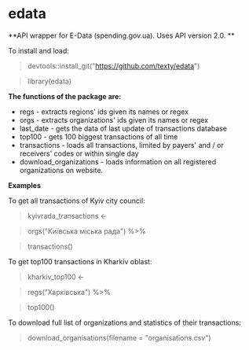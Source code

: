 # edata
**API wrapper for E-Data (spending.gov.ua). Uses API version 2.0. **

To install and load:
>devtools::install_git("https://github.com/texty/edata")

>library(edata)

**The functions of the package are:**


  * regs - extracts regions' ids given its names or regex
  * orgs - extracts organizations' ids given its names or regex
  * last_date - gets the data of last update of transactions database
  * top100 - gets 100 biggest transactions of all time
  * transactions - loads all transactions, limited by payers' and / or receivers' codes or within single day
  * download_organizations - loads information on all registered organizations on website.


**Examples**

To get all transactions of Kyiv city council:


>kyivrada_transactions <- 

>  orgs("Київська міська рада") %>%

>  transactions()

To get top100 transactions in Kharkiv oblast:

>kharkiv_top100 <- 

>  regs("Харківська") %>%

>  top100()

To download full list of organizations and statistics of their transactions:

>download_organisations(filename = "organisations.csv")
